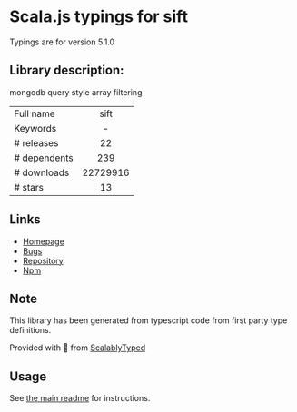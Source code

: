 
# Scala.js typings for sift

Typings are for version 5.1.0

## Library description:
mongodb query style array filtering

|                    |                 |
| ------------------ | :-------------: |
| Full name          | sift |
| Keywords           | - |
| # releases         | 22 |
| # dependents       | 239 |
| # downloads        | 22729916 |
| # stars            | 13 |

## Links
- [Homepage](https://github.com/crcn/sift.js#readme)
- [Bugs](https://github.com/crcn/sift.js/issues)
- [Repository](https://github.com/crcn/sift.js)
- [Npm](https://www.npmjs.com/package/sift)
    


## Note
This library has been generated from typescript code from first party type definitions.

Provided with :purple_heart: from [ScalablyTyped](https://github.com/oyvindberg/ScalablyTyped)

## Usage
See [the main readme](../../readme.md) for instructions.


